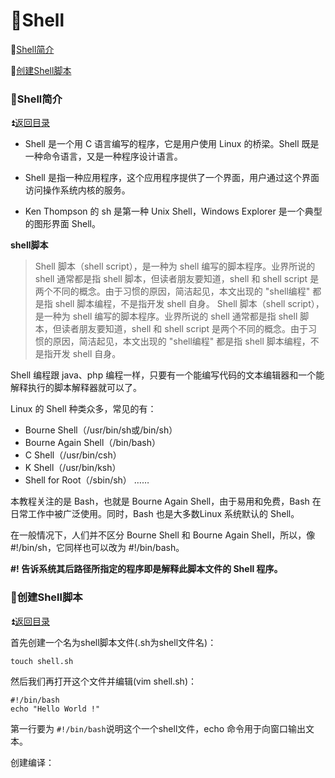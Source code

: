# :tennis:Shell

<p id="t"></p>

:arrow_down_small:[Shell简介](https://github.com/Lumnca/Linux/edit/master/shell.md#p#a1)

:arrow_down_small:[创建Shell脚本](https://github.com/Lumnca/Linux/edit/master/shell.md#p#a2)

<p id="a1"></p>

### :rugby_football:Shell简介  ###

:arrow_double_up:[返回目录](https://github.com/Lumnca/Linux/edit/master/shell.md#p)

* Shell 是一个用 C 语言编写的程序，它是用户使用 Linux 的桥梁。Shell 既是一种命令语言，又是一种程序设计语言。

* Shell 是指一种应用程序，这个应用程序提供了一个界面，用户通过这个界面访问操作系统内核的服务。

* Ken Thompson 的 sh 是第一种 Unix Shell，Windows Explorer 是一个典型的图形界面 Shell。

**shell脚本**

>Shell 脚本（shell script），是一种为 shell 编写的脚本程序。业界所说的 shell 通常都是指 shell 脚本，但读者朋友要知道，shell 和 shell script 是两个不同的概念。由于习惯的原因，简洁起见，本文出现的 "shell编程" 都是指 shell 脚本编程，不是指开发 shell 自身。
Shell 脚本（shell script），是一种为 shell 编写的脚本程序。业界所说的 shell 通常都是指 shell 脚本，但读者朋友要知道，shell 和 shell script 是两个不同的概念。由于习惯的原因，简洁起见，本文出现的 "shell编程" 都是指 shell 脚本编程，不是指开发 shell 自身。

Shell 编程跟 java、php 编程一样，只要有一个能编写代码的文本编辑器和一个能解释执行的脚本解释器就可以了。

Linux 的 Shell 种类众多，常见的有：

  * Bourne Shell（/usr/bin/sh或/bin/sh）
  * Bourne Again Shell（/bin/bash）
  * C Shell（/usr/bin/csh）
  * K Shell（/usr/bin/ksh）
  * Shell for Root（/sbin/sh）
……

本教程关注的是 Bash，也就是 Bourne Again Shell，由于易用和免费，Bash 在日常工作中被广泛使用。同时，Bash 也是大多数Linux 系统默认的 Shell。

在一般情况下，人们并不区分 Bourne Shell 和 Bourne Again Shell，所以，像 #!/bin/sh，它同样也可以改为 #!/bin/bash。

**#! 告诉系统其后路径所指定的程序即是解释此脚本文件的 Shell 程序。**

<p id="a2"></p>

### :rugby_football:创建Shell脚本  ###

:arrow_double_up:[返回目录](https://github.com/Lumnca/Linux/edit/master/shell.md#p)

首先创建一个名为shell脚本文件(.sh为shell文件名)：

```linux
touch shell.sh
```

然后我们再打开这个文件并编辑(vim shell.sh)：

```shell
#!/bin/bash
echo "Hello World !"
```

第一行要为 `#!/bin/bash`说明这个一个shell文件，echo 命令用于向窗口输出文本。

创建编译：











